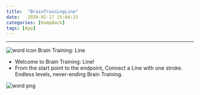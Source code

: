 ```yaml
---
title:  "BrainTrainingLine"
date:   2020-02-17 15:04:23
categories: [HumpBack]
tags: [App]
---
```

********
![word icon](http://humpback.one/game/braintrainingline/icon.png)  Brain Training: Line

* Welcome to Brain Training: Line!
* From the start point to the endpoint, Connect a Line with one stroke. Endless levels, never-ending Brain Training.  

![word png](http://humpback.one/game/braintrainingline/1.png)



